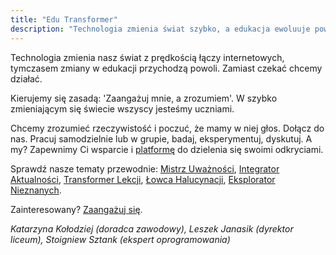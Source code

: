 ```yaml
---
title: "Edu Transformer"
description: "Technologia zmienia świat szybko, a edukacja ewoluuje powoli. Nie czekaj – działaj."
---
```


Technologia zmienia nasz świat z prędkością łączy internetowych, tymczasem zmiany w edukacji przychodzą powoli. Zamiast czekać chcemy działać.

Kierujemy się zasadą: 'Zaangażuj mnie, a zrozumiem'. W szybko zmieniającym się świecie wszyscy jesteśmy uczniami.

Chcemy zrozumieć rzeczywistość i poczuć, że mamy w niej głos. Dołącz do nas. Pracuj samodzielnie lub w grupie, badaj, eksperymentuj, dyskutuj. A my? Zapewnimy Ci wsparcie i [platformę](./platform) do dzielenia się swoimi odkryciami.

Sprawdź nasze tematy przewodnie: [Mistrz Uważności](./master), [Integrator Aktualności](./integrator), [Transformer Lekcji](./transformer), [Łowca Halucynacji](./hunter), [Eksplorator Nieznanych](./explorer).

Zainteresowany? [Zaangażuj się](./get-involved).

*Katarzyna&nbsp;Kołodziej (doradca zawodowy), Leszek&nbsp;Janasik (dyrektor liceum), Stoigniew&nbsp;Sztank (ekspert oprogramowania)*
